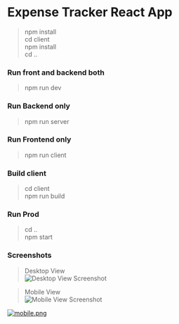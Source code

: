 # Expense Tracker React App

> npm install   
> cd client   
> npm install   
> cd ..   

### Run front and backend both
> npm run dev   

### Run Backend only
> npm run server   

### Run Frontend only
> npm run client   

### Build client
> cd client   
> npm run build   

### Run Prod
> cd ..  
> npm start   

### Screenshots
> Desktop View  
![Desktop View Screenshot](https://i.postimg.cc/zvK4B42L/desktop.png)

> Mobile View   
![Mobile View Screenshot](https://i.postimg.cc/hvvfRb23/mobile.png)


[![mobile.png](https://i.postimg.cc/hvvfRb23/mobile.png)](https://postimg.cc/V0yYjMQj)

